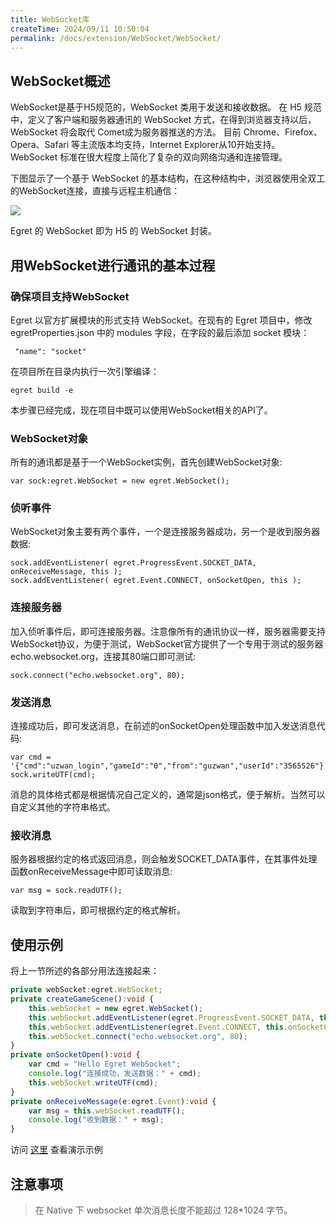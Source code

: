 ```yaml
---
title: WebSocket库
createTime: 2024/09/11 10:50:04
permalink: /docs/extension/WebSocket/WebSocket/
---
```

## WebSocket概述

WebSocket是基于H5规范的，WebSocket 类用于发送和接收数据。 在 H5 规范中，定义了客户端和服务器通讯的 WebSocket 方式，在得到浏览器支持以后，WebSocket 将会取代 Comet成为服务器推送的方法。 目前 Chrome、Firefox、Opera、Safari 等主流版本均支持，Internet Explorer从10开始支持。 WebSocket 标准在很大程度上简化了复杂的双向网络沟通和连接管理。

下图显示了一个基于 WebSocket 的基本结构，在这种结构中，浏览器使用全双工的WebSocket连接，直接与远程主机通信：

![](55657d85aef90.jpg)

Egret 的 WebSocket 即为 H5 的 WebSocket 封装。

## 用WebSocket进行通讯的基本过程

### 确保项目支持WebSocket

Egret 以官方扩展模块的形式支持 WebSocket。在现有的 Egret 项目中，修改 egretProperties.json 中的 modules 字段，在字段的最后添加 socket 模块：

```
 "name": "socket"
```

在项目所在目录内执行一次引擎编译：

```
egret build -e
```
本步骤已经完成，现在项目中既可以使用WebSocket相关的API了。

### WebSocket对象

所有的通讯都是基于一个WebSocket实例，首先创建WebSocket对象:

```
var sock:egret.WebSocket = new egret.WebSocket();
```

### 侦听事件

WebSocket对象主要有两个事件，一个是连接服务器成功，另一个是收到服务器数据:

```
sock.addEventListener( egret.ProgressEvent.SOCKET_DATA, onReceiveMessage, this );
sock.addEventListener( egret.Event.CONNECT, onSocketOpen, this );
```

### 连接服务器

加入侦听事件后，即可连接服务器。注意像所有的通讯协议一样，服务器需要支持WebSocket协议，为便于测试，WebSocket官方提供了一个专用于测试的服务器echo.websocket.org，连接其80端口即可测试:

```
sock.connect("echo.websocket.org", 80);
```

### 发送消息

连接成功后，即可发送消息，在前述的onSocketOpen处理函数中加入发送消息代码:
```
var cmd = '{"cmd":"uzwan_login","gameId":"0","from":"guzwan","userId":"3565526"}';
sock.writeUTF(cmd);
```
消息的具体格式都是根据情况自己定义的，通常是json格式，便于解析。当然可以自定义其他的字符串格式。

### 接收消息

服务器根据约定的格式返回消息，则会触发SOCKET_DATA事件，在其事件处理函数onReceiveMessage中即可读取消息:
```
var msg = sock.readUTF();
```
读取到字符串后，即可根据约定的格式解析。

## 使用示例

将上一节所述的各部分用法连接起来：

``` typescript
private webSocket:egret.WebSocket;
private createGameScene():void {    
    this.webSocket = new egret.WebSocket();        
    this.webSocket.addEventListener(egret.ProgressEvent.SOCKET_DATA, this.onReceiveMessage, this);                            
    this.webSocket.addEventListener(egret.Event.CONNECT, this.onSocketOpen, this);    
    this.webSocket.connect("echo.websocket.org", 80);
}
private onSocketOpen():void {    
	var cmd = "Hello Egret WebSocket";    
	console.log("连接成功，发送数据：" + cmd);    
	this.webSocket.writeUTF(cmd);
}
private onReceiveMessage(e:egret.Event):void {    
    var msg = this.webSocket.readUTF();    
    console.log("收到数据：" + msg);
}
``` 
访问 [这里](http://static.egret-labs.org/egret-game/example/html5/websocket/) 查看演示示例

## 注意事项

> 在 Native 下 websocket 单次消息长度不能超过 128*1024 字节。

